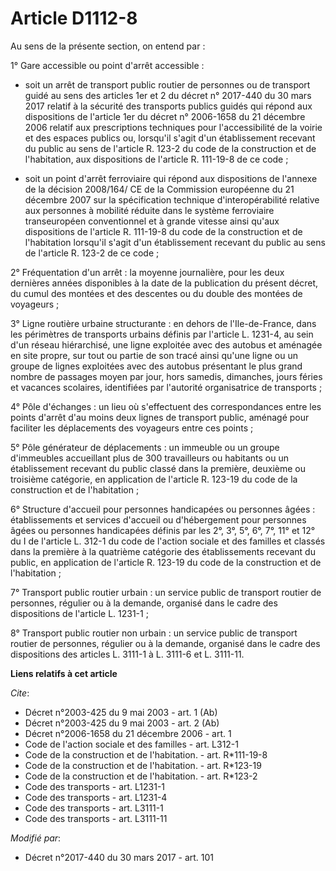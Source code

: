 # Article D1112-8

Au sens de la présente section, on entend par :

1° Gare accessible ou point d'arrêt accessible :

- soit un arrêt de transport public routier de personnes ou de transport guidé au sens des articles 1er et 2 du décret n°
2017-440 du 30 mars 2017 relatif à la sécurité des transports publics guidés qui répond aux dispositions de l'article 1er du
décret n° 2006-1658 du 21 décembre 2006 relatif aux prescriptions techniques pour l'accessibilité de la voirie et des espaces
publics ou, lorsqu'il s'agit d'un établissement recevant du public au sens de l'article R. 123-2 du code de la construction
et de l'habitation, aux dispositions de l'article R. 111-19-8 de ce code ;

- soit un point d'arrêt ferroviaire qui répond aux dispositions de l'annexe de la décision 2008/164/ CE de la Commission
européenne du 21 décembre 2007 sur la spécification technique d'interopérabilité relative aux personnes à mobilité réduite
dans le système ferroviaire transeuropéen conventionnel et à grande vitesse ainsi qu'aux dispositions de l'article R.
111-19-8 du code de la construction et de l'habitation lorsqu'il s'agit d'un établissement recevant du public au sens de
l'article R. 123-2 de ce code ;

2° Fréquentation d'un arrêt : la moyenne journalière, pour les deux dernières années disponibles à la date de la publication
du présent décret, du cumul des montées et des descentes ou du double des montées de voyageurs ;

3° Ligne routière urbaine structurante : en dehors de l'Ile-de-France, dans les périmètres de transports urbains définis par
l'article L. 1231-4, au sein d'un réseau hiérarchisé, une ligne exploitée avec des autobus et aménagée en site propre, sur
tout ou partie de son tracé ainsi qu'une ligne ou un groupe de lignes exploitées avec des autobus présentant le plus grand
nombre de passages moyen par jour, hors samedis, dimanches, jours féries et vacances scolaires, identifiées par l'autorité
organisatrice de transports ;

4° Pôle d'échanges : un lieu où s'effectuent des correspondances entre les points d'arrêt d'au moins deux lignes de transport
public, aménagé pour faciliter les déplacements des voyageurs entre ces points ;

5° Pôle générateur de déplacements : un immeuble ou un groupe d'immeubles accueillant plus de 300 travailleurs ou habitants
ou un établissement recevant du public classé dans la première, deuxième ou troisième catégorie, en application de l'article
R. 123-19 du code de la construction et de l'habitation ;

6° Structure d'accueil pour personnes handicapées ou personnes âgées : établissements et services d'accueil ou d'hébergement
pour personnes âgées ou personnes handicapées définis par les 2°, 3°, 5°, 6°, 7°, 11° et 12° du I de l'article L. 312-1 du
code de l'action sociale et des familles et classés dans la première à la quatrième catégorie des établissements recevant du
public, en application de l'article R. 123-19 du code de la construction et de l'habitation ;

7° Transport public routier urbain : un service public de transport routier de personnes, régulier ou à la demande, organisé
dans le cadre des dispositions de l'article L. 1231-1 ;

8° Transport public routier non urbain : un service public de transport routier de personnes, régulier ou à la demande,
organisé dans le cadre des dispositions des articles L. 3111-1 à L. 3111-6 et L. 3111-11.

**Liens relatifs à cet article**

_Cite_:

  - Décret n°2003-425 du 9 mai 2003 - art. 1 (Ab)
  - Décret n°2003-425 du 9 mai 2003 - art. 2 (Ab)
  - Décret n°2006-1658 du 21 décembre 2006 - art. 1
  - Code de l'action sociale et des familles - art. L312-1
  - Code de la construction et de l'habitation. - art. R*111-19-8
  - Code de la construction et de l'habitation. - art. R*123-19
  - Code de la construction et de l'habitation. - art. R*123-2
  - Code des transports - art. L1231-1
  - Code des transports - art. L1231-4
  - Code des transports - art. L3111-1
  - Code des transports - art. L3111-11

_Modifié par_:

  - Décret n°2017-440 du 30 mars 2017 - art. 101
